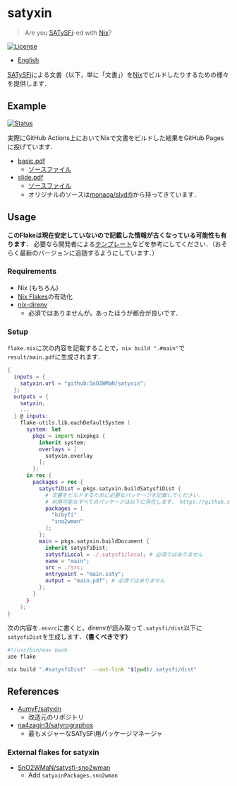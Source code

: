 # satyxin

> Are you [SATySFi](https://github.com/gfngfn/SATySFi)-ed with [Nix](https://nixos.org/)?

[![License](https://img.shields.io/github/license/SnO2WMaN/satyxin?style=flat)](https://github.com/SnO2WMaN/satyxin/blob/main/LICENSE)

- [English](./README-en.md)

[SATySFi](https://github.com/gfngfn/SATySFi)による文書（以下，単に「文書」）を[Nix](https://nixos.org/)でビルドしたりするための様々を提供します．

## Example

[![Status](https://github.com/SnO2WMaN/satyxin/actions/workflows/gh-pages.yml/badge.svg)](https://github.com/SnO2WMaN/satyxin/actions/workflows/gh-pages.yml)

実際にGitHub Actions上においてNixで文書をビルドした結果をGitHub Pagesに投げています．

- [basic.pdf](https://sno2wman.github.io/satyxin/basic.pdf)
  - [ソースファイル](https://github.com/SnO2WMaN/satyxinur/tree/main/example/basic)
- [slide.pdf](https://sno2wman.github.io/satyxin/basic.pdf)
  - [ソースファイル](https://github.com/SnO2WMaN/satyxinur/tree/main/example/slide)
  - オリジナルのソースは[monaqa/slydifi](https://github.com/monaqa/slydifi/tree/e9d0f57c9e27c77888582eaa9ad8b9fd35a12828/doc)から持ってきています．

## Usage

**このFlakeは現在安定していないので記載した情報が古くなっている可能性も有ります．** 必要なら開発者による[テンプレート](https://github.com/SnO2WMaN/satysfi-nixtemplate)などを参考にしてください．（おそらく最新のバージョンに追随するようにしています．）

### Requirements

- Nix (もちろん)
- [Nix Flakes](https://nixos.wiki/wiki/Flakes#Enable_flakes)の有効化
- [nix-direnv](https://github.com/nix-community/nix-direnv)
  - 必須ではありませんが，あったほうが都合が良いです．

### Setup

`flake.nix`に次の内容を記載することで，`nix build ".#main"`で`result/main.pdf`に生成されます.

```nix
{
  inputs = { 
    satyxin.url = "github:SnO2WMaN/satyxin";
  };
  outputs = { 
    satyxin, 
    ...
  } @ inputs:
    flake-utils.lib.eachDefaultSystem (
      system: let
        pkgs = import nixpkgs {
          inherit system;
          overlays = [ 
            satyxin.overlay
          ];
        };
      in rec {
        packages = rec {
          satysfiDist = pkgs.satyxin.buildSatysfiDist {
            # 文書をビルドするために必要なパッケージを記載してください．
            # 利用可能なすべてのパッケージは以下に存在します． https://github.com/SnO2WMaN/satyxin/tree/main/nix/packages
            packages = [
              "bibyfi"
              "sno2wman"
            ];
          };
          main = pkgs.satyxin.buildDocument {
            inherit satysfiDist;
            satysfiLocal = ./.satysfi/local; # 必須ではありません
            name = "main";
            src = ./src;
            entrypoint = "main.saty";
            output = "main.pdf"; # 必須ではありません
          };
        }
      }
    );
}
```

次の内容を`.envrc`に書くと，direnvが読み取って`.satysfi/dist`以下に`satysfiDist`を生成します．**（書くべきです）**

```sh
#!/usr/bin/env bash
use flake

nix build ".#satysfiDist"  --out-link "$(pwd)/.satysfi/dist"
```

## References

- [AumyF/satyxin](https://github.com/AumyF/satyxin)
  - 改造元のリポジトリ
- [na4zagin3/satyrographos](https://github.com/na4zagin3/satyrographos)
  - 最もメジャーなSATySFi用パッケージマネージャ

### External flakes for satyxin

- [SnO2WMaN/satysfi-sno2wman](https://github.com/SnO2WMaN/satysfi-sno2wman)
  - Add `satyxinPackages.sno2wman`
